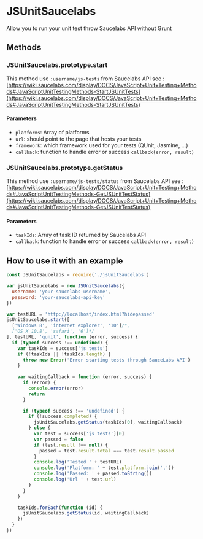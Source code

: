 # JSUnitSaucelabs

Allow you to run your unit test throw Saucelabs API without Grunt

## Methods

### JSUnitSaucelabs.prototype.start

This method use `:username/js-tests` from Saucelabs API see : [https://wiki.saucelabs.com/display/DOCS/JavaScript+Unit+Testing+Methods#JavaScriptUnitTestingMethods-StartJSUnitTests](https://wiki.saucelabs.com/display/DOCS/JavaScript+Unit+Testing+Methods#JavaScriptUnitTestingMethods-StartJSUnitTests)

  #### Parameters
  - `platforms`: Array of platforms
  - `url`: should point to the page that hosts your tests
  - `framework`: which framework used for your tests (QUnit, Jasmine, ...)
  - `callback`: function to handle error or success `callback(error, result)`

### JSUnitSaucelabs.prototype.getStatus

This method use `:username/js-tests/status` from Saucelabs API see :
[https://wiki.saucelabs.com/display/DOCS/JavaScript+Unit+Testing+Methods#JavaScriptUnitTestingMethods-GetJSUnitTestStatus](https://wiki.saucelabs.com/display/DOCS/JavaScript+Unit+Testing+Methods#JavaScriptUnitTestingMethods-GetJSUnitTestStatus)

  #### Parameters
  - `taskIds`: Array of task ID returned by Saucelabs API
  - `callback`: function to handle error or success `callback(error, result)`

## How to use it with an example

```javascript
const JSUnitSaucelabs = require('./jsUnitSaucelabs')

var jsUnitSaucelabs = new JSUnitSaucelabs({
  username: 'your-saucelabs-username',
  password: 'your-saucelabs-api-key'
})

var testURL = 'http://localhost/index.html?hidepassed'
jsUnitSaucelabs.start([
  ['Windows 8', 'internet explorer', '10']/*,
  ['OS X 10.8', 'safari', '6']*/
], testURL, 'qunit', function (error, success) {
  if (typeof success !== undefined) {
    var taskIds = success['js tests']
    if (!taskIds || !taskIds.length) {
      throw new Error('Error starting tests through SauceLabs API')
    }
    
    var waitingCallback = function (error, success) {
      if (error) {
        console.error(error)
        return
      }

      if (typeof success !== 'undefined') {
        if (!success.completed) {
          jsUnitSaucelabs.getStatus(taskIds[0], waitingCallback)
        } else {
          var test = success['js tests'][0]
          var passed = false
          if (test.result !== null) {
            passed = test.result.total === test.result.passed
          }
          console.log('Tested ' + testURL)
          console.log('Platform: ' + test.platform.join(','))
          console.log('Passed: ' + passed.toString())
          console.log('Url ' + test.url)
        }
      }
    }

    taskIds.forEach(function (id) {
      jsUnitSaucelabs.getStatus(id, waitingCallback)      
    })
  }
})
```
